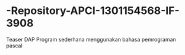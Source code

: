 # -Repository-APCI-1301154568-IF-3908
Teaser DAP             Program sederhana menggunakan bahasa pemrograman pascal
